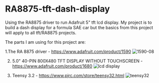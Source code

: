 # RA8875-tft-dash-display
Using the RA8875 driver to run Adafruit 5" tft lcd display. My project is to build a dash display for a formula SAE car but the basics from this project will apply to all tft/RA8875 projects.


The parts I am using for this project are:

1.The RA 8875 driver - https://www.adafruit.com/product/1590
![1590-08](https://user-images.githubusercontent.com/43940356/47516546-b841b800-d853-11e8-8208-4cf2bbfa796e.jpg)

2. 5.0" 40-PIN 800X480 TFT DISPLAY WITHOUT TOUCHSCREEN - https://www.adafruit.com/product/1680
![lcd display](https://user-images.githubusercontent.com/43940356/47517324-d4deef80-d855-11e8-8a92-93e77edd48d3.jpg)

3. Teensy 3.2 - https://www.pjrc.com/store/teensy32.html
![teensy32](https://user-images.githubusercontent.com/43940356/47517437-330bd280-d856-11e8-8871-3d8b3cc98af7.jpg)
